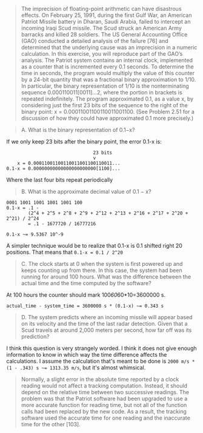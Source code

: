> The imprecision of floating-point arithmetic can have disastrous effects. On
February 25, 1991, during the first Gulf War, an American Patriot Missile
battery in Dharan, Saudi Arabia, failed to intercept an incoming Iraqi Scud
missile. The Scud struck an American Army barracks and killed 28 soldiers. The
US General Accounting Office (GAO) conducted a detailed analysis of the failure
[76] and determined that the underlying cause was an imprecision in a numeric
calculation. In this exercise, you will reproduce part of the GAO’s analysis.
The Patriot system contains an internal clock, implemented as a counter that is
incremented every 0.1 seconds. To determine the time in seconds, the program
would multiply the value of this counter by a 24-bit quantity that was a
fractional binary approximation to 1/10. In particular, the binary
representation of 1/10 is the nonterminating sequence 0.000110011[0011]...2,
where the portion in brackets is repeated indefinitely. The program approximated
0.1, as a value x, by considering just the first 23 bits of the sequence to the
right of the binary point: x = 0.00011001100110011001100. (See Problem 2.51 for
a discussion of how they could have approximated 0.1 more precisely.)

> A. What is the binary representation of 0.1−x?

If we only keep 23 bits after the binary point, the error 0.1-x is:
```
                                23 bits
                                v
    x = 0.00011001100110011001100110011...
0.1-x = 0.00000000000000000000000[1100]...
```
Where the last four bits repeat periodically

> B. What is the approximate decimal value of 0.1 − x?

```
0001 1001 1001 1001 1001 100
0.1-x = .1 -
        (2^4 + 2^5 + 2^8 + 2^9 + 2^12 + 2^13 + 2^16 + 2^17 + 2^20 + 2^21) / 2^24
        = .1 - 1677720 / 16777216

0.1-x ~= 9.5367 10^-9
```
A simpler technique would be to realize that 0.1-x is 0.1 shifted right 20
positions. That means that `0.1-x = 0.1 / 2^20`

> C. The clock starts at 0 when the system is first powered up and keeps
counting up from there. In this case, the system had been running for around 100
hours. What was the difference between the actual time and the time computed by
the software?

At 100 hours the counter should mark 100*60*60*10=3600000 s.
```
actual_time - system_time = 3600000 s * (0.1-x) ~= 0.343 s
```

> D. The system predicts where an incoming missile will appear based on its
velocity and the time of the last radar detection. Given that a Scud travels at
around 2,000 meters per second, how far off was its prediction?

I think this question is very strangely worded. I think it does not give
enough information to know in which way the time difference affects the
calculations.
I assume the calculation that's meant to be done is
`2000 m/s * (1 - .343) s ~= 1313.35 m/s`, but it's almost whimsical.

> Normally, a slight error in the absolute time reported by a clock
reading would not affect a tracking computation. Instead, it should depend on
the relative time between two successive readings. The problem was that the
Patriot software had been upgraded to use a more accurate function for reading
time, but not all of the function calls had been replaced by the new code. As a
result, the tracking software used the accurate time for one reading and the
inaccurate time for the other [103].
